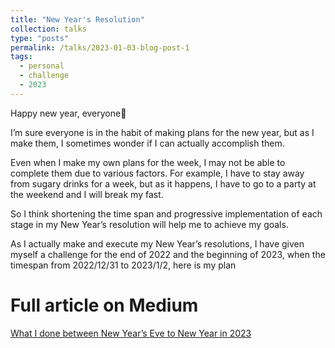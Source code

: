 ```yaml
---
title: "New Year's Resolution"
collection: talks
type: "posts"
permalink: /talks/2023-01-03-blog-post-1
tags:
  - personal
  - challenge
  - 2023
---
```


Happy new year, everyone👋

I’m sure everyone is in the habit of making plans for the new year, but as I make them, I sometimes wonder if I can actually accomplish them.

Even when I make my own plans for the week, I may not be able to complete them due to various factors. For example, I have to stay away from sugary drinks for a week, but as it happens, I have to go to a party at the weekend and I will break my fast.

So I think shortening the time span and progressive implementation of each stage in my New Year’s resolution will help me to achieve my goals.

As I actually make and execute my New Year’s resolutions, I have given myself a challenge for the end of 2022 and the beginning of 2023, when the timespan from 2022/12/31 to 2023/1/2, here is my plan

Full article on Medium
======
[What I done between New Year’s Eve to New Year in 2023](https://medium.com/p/5863dc5d29a9)